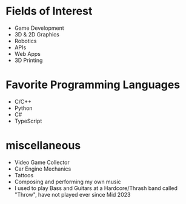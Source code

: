 # Fields of Interest
  - Game Development
  - 3D & 2D Graphics
  - Robotics
  - APIs
  - Web Apps
  - 3D Printing

# Favorite Programming Languages
  - C/C++
  - Python
  - C#
  - TypeScript

# miscellaneous 
  - Video Game Collector
  - Car Engine Mechanics
  - Tattoos
  - Composing and performing my own music
  - I used to play Bass and Guitars at a Hardcore/Thrash band called "Throw", have not played ever since Mid 2023

